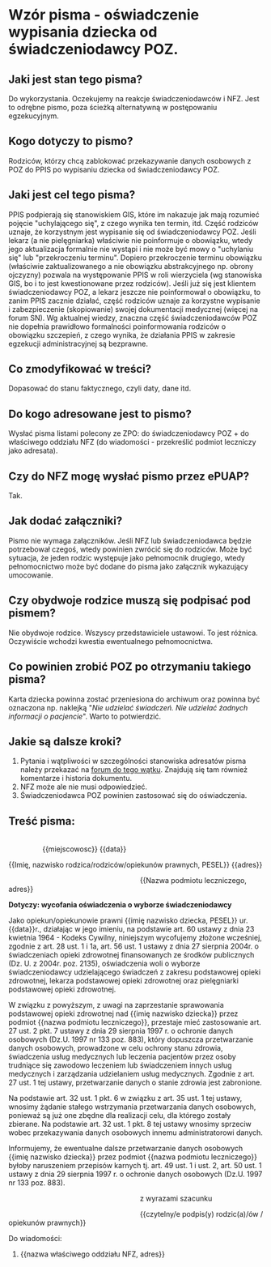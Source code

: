# Wzór pisma - oświadczenie wypisania dziecka od świadczeniodawcy POZ.

## Jaki jest stan tego pisma?
Do wykorzystania. Oczekujemy na reakcje świadczeniodawców i NFZ. Jest to odrębne pismo, poza ścieżką alternatywną w postępowaniu egzekucyjnym.

## Kogo dotyczy to pismo?
Rodziców, którzy chcą zablokować przekazywanie danych osobowych z POZ do PPIS po wypisaniu dziecka od świadczeniodawcy POZ.

## Jaki jest cel tego pisma?
PPIS podpierają się stanowiskiem GIS, które im nakazuje jak mają rozumieć pojęcie "uchylającego się", z czego wynika ten termin, itd. Część rodziców uznaje, że korzystnym jest wypisanie się od świadczeniodawcy POZ. Jeśli lekarz (a nie pielęgniarka) właściwie nie poinformuje o obowiązku, wtedy jego aktualizacja formalnie nie wystąpi i nie może być mowy o "uchylaniu się" lub "przekroczeniu terminu". Dopiero przekroczenie terminu obowiązku (właściwie zaktualizowanego a nie obowiązku abstrakcyjnego np. obrony ojczyzny) pozwala na występowanie PPIS w roli wierzyciela (wg stanowiska GIS, bo i to jest kwestionowane przez rodziców). Jeśli już się jest klientem świadczeniodawcy POZ, a lekarz jeszcze nie poinformował o obowiązku, to zanim PPIS zacznie działać, część rodziców uznaje za korzystne wypisanie i zabezpieczenie (skopiowanie) swojej dokumentacji medycznej (więcej na forum SN). Wg aktualnej wiedzy, znaczna część świadczeniodawców POZ nie dopełnia prawidłowo formalności poinformowania rodziców o obowiązku szczepień, z czego wynika, że działania PPIS w zakresie egzekucji administracyjnej są bezprawne.

## Co zmodyfikować w treści?
Dopasować do stanu faktycznego, czyli daty, dane itd.

## Do kogo adresowane jest to pismo?
Wysłać pisma listami polecony ze ZPO: do świadczeniodawcy POZ + do właściwego oddziału NFZ (do wiadomości - przekreślić podmiot leczniczy jako adresata).

## Czy do NFZ mogę wysłać pismo przez ePUAP?
Tak.

## Jak dodać załączniki?
Pismo nie wymaga załączników. Jeśli NFZ lub świadczeniodawca będzie potrzebował czegoś, wtedy powinien zwrócić się do rodziców. Może być sytuacja, że jeden rodzic występuje jako pełnomocnik drugiego, wtedy pełnomocnictwo może być dodane do pisma jako załącznik wykazujący umocowanie.

## Czy obydwoje rodzice muszą się podpisać pod pismem?
Nie obydwoje rodzice. Wszyscy przedstawiciele ustawowi. To jest różnica. Oczywiście wchodzi kwestia ewentualnego pełnomocnictwa.

## Co powinien zrobić POZ po otrzymaniu takiego pisma?
Karta dziecka powinna zostać przeniesiona do archiwum oraz powinna być oznaczona np. naklejką "*Nie udzielać świadczeń. Nie udzielać żadnych informacji o pacjencie*". Warto to potwierdzić.

## Jakie są dalsze kroki?
1. Pytania i wątpliwości w szczególności stanowiska adresatów pisma należy przekazać na [forum do tego wątku](http://szczepienia.org.pl/viewtopic.php?p=180500). Znajdują się tam również komentarze i historia dokumentu.
2. NFZ może ale nie musi odpowiedzieć.
3. Świadczeniodawca POZ powinien zastosować się do oświadczenia.

## Treść pisma:
&nbsp;&nbsp;&nbsp;&nbsp;&nbsp;&nbsp;&nbsp;&nbsp;&nbsp;&nbsp;&nbsp;&nbsp;&nbsp;&nbsp;&nbsp;&nbsp;&nbsp;&nbsp;&nbsp;&nbsp;&nbsp;&nbsp;&nbsp;&nbsp;&nbsp;&nbsp;&nbsp;&nbsp;&nbsp;&nbsp;&nbsp;&nbsp;&nbsp;&nbsp;&nbsp;&nbsp;&nbsp;&nbsp;&nbsp;&nbsp;&nbsp;&nbsp;&nbsp;&nbsp;&nbsp;&nbsp;&nbsp;&nbsp;&nbsp;&nbsp;&nbsp;&nbsp;&nbsp;&nbsp;&nbsp;&nbsp;&nbsp;&nbsp;&nbsp;&nbsp;&nbsp;&nbsp;&nbsp;&nbsp;&nbsp;&nbsp;&nbsp;&nbsp;&nbsp;&nbsp;&nbsp;&nbsp;&nbsp;&nbsp;&nbsp;&nbsp;&nbsp;&nbsp;&nbsp;&nbsp;&nbsp;&nbsp;&nbsp;&nbsp;&nbsp;&nbsp;&nbsp;&nbsp;&nbsp;&nbsp;&nbsp;&nbsp;&nbsp;&nbsp;&nbsp;&nbsp;&nbsp;&nbsp;&nbsp;&nbsp;&nbsp;&nbsp;&nbsp;&nbsp;&nbsp;&nbsp;&nbsp;&nbsp;&nbsp;&nbsp;&nbsp;&nbsp;&nbsp;&nbsp;&nbsp;&nbsp;&nbsp;&nbsp;&nbsp;&nbsp;&nbsp;&nbsp;&nbsp;&nbsp;&nbsp;&nbsp;&nbsp;&nbsp;&nbsp;&nbsp;&nbsp;&nbsp;&nbsp;&nbsp;&nbsp;&nbsp;&nbsp;&nbsp;&nbsp;&nbsp;&nbsp;&nbsp;&nbsp;&nbsp;&nbsp;{{miejscowosc}} {{data}}

{{Imię, nazwisko rodzica/rodziców/opiekunów prawnych, PESEL}}
{{adres}}

&nbsp;&nbsp;&nbsp;&nbsp;&nbsp;&nbsp;&nbsp;&nbsp;&nbsp;&nbsp;&nbsp;&nbsp;&nbsp;&nbsp;&nbsp;&nbsp;&nbsp;&nbsp;&nbsp;&nbsp;&nbsp;&nbsp;&nbsp;&nbsp;&nbsp;&nbsp;&nbsp;&nbsp;&nbsp;&nbsp;&nbsp;&nbsp;&nbsp;&nbsp;&nbsp;&nbsp;&nbsp;&nbsp;&nbsp;&nbsp;&nbsp;&nbsp;&nbsp;&nbsp;&nbsp;&nbsp;&nbsp;&nbsp;&nbsp;&nbsp;&nbsp;&nbsp;&nbsp;&nbsp;&nbsp;&nbsp;&nbsp;&nbsp;&nbsp;&nbsp;&nbsp;&nbsp;&nbsp;&nbsp;&nbsp;&nbsp;{{Nazwa podmiotu leczniczego, adres}}

**Dotyczy: wycofania oświadczenia o wyborze świadczeniodawcy**

Jako opiekun/opiekunowie prawni {{imię nazwisko dziecka, PESEL}} ur. {{data}}r., działając w jego imieniu, na podstawie art. 60 ustawy z dnia 23 kwietnia 1964 - Kodeks Cywilny, niniejszym wycofujemy złożone wcześniej, zgodnie z art. 28 ust. 1 i 1a, art. 56 ust. 1 ustawy z dnia 27 sierpnia 2004r. o świadczeniach opieki zdrowotnej finansowanych ze środków publicznych (Dz. U. z 2004r. poz. 2135), oświadczenia woli o wyborze świadczeniodawcy udzielającego świadczeń z zakresu podstawowej opieki zdrowotnej, lekarza podstawowej opieki zdrowotnej oraz pielęgniarki podstawowej opieki zdrowotnej.

W związku z powyższym, z uwagi na zaprzestanie sprawowania podstawowej opieki zdrowotnej nad {{imię nazwisko dziecka}} przez podmiot {{nazwa podmiotu leczniczego}}, przestaje mieć zastosowanie art. 27 ust. 2 pkt. 7 ustawy z dnia 29 sierpnia 1997 r. o ochronie danych osobowych (Dz.U. 1997 nr 133 poz. 883), który dopuszcza przetwarzanie danych osobowych, prowadzone w celu ochrony stanu zdrowia, świadczenia usług medycznych lub leczenia pacjentów przez osoby trudniące się zawodowo leczeniem lub świadczeniem innych usług medycznych i zarządzania udzielaniem usług medycznych. Zgodnie z art. 27 ust. 1 tej ustawy, przetwarzanie danych o stanie zdrowia jest zabronione.

Na podstawie art. 32 ust. 1 pkt. 6 w związku z art. 35 ust. 1 tej ustawy, wnosimy żądanie stałego wstrzymania przetwarzania danych osobowych, ponieważ są już one zbędne dla realizacji celu, dla którego zostały zbierane. Na podstawie art. 32 ust. 1 pkt. 8 tej ustawy wnosimy sprzeciw wobec przekazywania danych osobowych innemu administratorowi danych.

Informujemy, że ewentualne dalsze przetwarzanie danych osobowych {{imię nazwisko dziecka}} przez podmiot {{nazwa podmiotu leczniczego}} byłoby naruszeniem przepisów karnych tj. art. 49 ust. 1 i ust. 2, art. 50 ust. 1 ustawy z dnia 29 sierpnia 1997 r. o ochronie danych osobowych (Dz.U. 1997 nr 133 poz. 883).

&nbsp;&nbsp;&nbsp;&nbsp;&nbsp;&nbsp;&nbsp;&nbsp;&nbsp;&nbsp;&nbsp;&nbsp;&nbsp;&nbsp;&nbsp;&nbsp;&nbsp;&nbsp;&nbsp;&nbsp;&nbsp;&nbsp;&nbsp;&nbsp;&nbsp;&nbsp;&nbsp;&nbsp;&nbsp;&nbsp;&nbsp;&nbsp;&nbsp;&nbsp;&nbsp;&nbsp;&nbsp;&nbsp;&nbsp;&nbsp;&nbsp;&nbsp;&nbsp;&nbsp;&nbsp;&nbsp;&nbsp;&nbsp;&nbsp;&nbsp;&nbsp;&nbsp;&nbsp;&nbsp;&nbsp;&nbsp;&nbsp;&nbsp;&nbsp;&nbsp;&nbsp;&nbsp;&nbsp;&nbsp;&nbsp;&nbsp;z wyrazami szacunku

&nbsp;&nbsp;&nbsp;&nbsp;&nbsp;&nbsp;&nbsp;&nbsp;&nbsp;&nbsp;&nbsp;&nbsp;&nbsp;&nbsp;&nbsp;&nbsp;&nbsp;&nbsp;&nbsp;&nbsp;&nbsp;&nbsp;&nbsp;&nbsp;&nbsp;&nbsp;&nbsp;&nbsp;&nbsp;&nbsp;&nbsp;&nbsp;&nbsp;&nbsp;&nbsp;&nbsp;&nbsp;&nbsp;&nbsp;&nbsp;&nbsp;&nbsp;&nbsp;&nbsp;&nbsp;&nbsp;&nbsp;&nbsp;&nbsp;&nbsp;&nbsp;&nbsp;&nbsp;&nbsp;&nbsp;&nbsp;&nbsp;&nbsp;&nbsp;&nbsp;&nbsp;&nbsp;&nbsp;&nbsp;&nbsp;&nbsp;{{czytelny/e podpis(y) rodzic(a)/ów / opiekunów prawnych}}

Do wiadomości:

1. {{nazwa właściwego oddziału NFZ, adres}}
